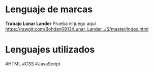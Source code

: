 # Lenguaje de marcas
**Trabajo Lunar Lander**
Prueba el juego aquí https://rawgit.com/Bohdan0913/Lunar_Lander_JS/master/index.html
<h1>Lenguajes utilizados</h1>
#HTML
#CSS
#JavaScript
